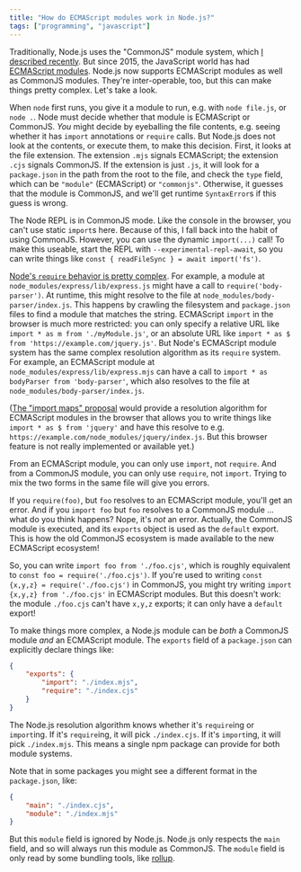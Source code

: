 ```yaml
---
title: "How do ECMAScript modules work in Node.js?"
tags: ["programming", "javascript"]
---
```


Traditionally, Node.js uses the "CommonJS" module system,
which [I described recently](/2020/09/27/what-does-the-require-function-do-in-nodejs/).
But since 2015, the JavaScript world has had [ECMAScript modules](/2020/09/25/javascript-modules-for-grumpy-developers-from-2005/).
Node.js now supports ECMAScript modules as well as CommonJS modules.
They're inter-operable, too, but this can make things pretty complex.
Let's take a look.

When `node` first runs, you give it a module to run,
e.g. with `node file.js`, or `node .`.
Node must decide whether that module is ECMAScript or CommonJS.
_You_ might decide by eyeballing the file contents,
e.g. seeing whether it has `import` annotations or `require` calls.
But Node.js does not look at the contents, or execute them, to make this decision.
First, it looks at the file extension.
The extension `.mjs` signals ECMAScript; 
the extension `.cjs` signals CommonJS.
If the extension is just `.js`,
it will look for a `package.json` in the path from the root to the file,
and check the `type` field,
which can be `"module"` (ECMAScript) or `"commonjs"`.
Otherwise, it guesses that the module is CommonJS,
and we'll get runtime `SyntaxError`s if this guess is wrong.

The Node REPL is in CommonJS mode.
Like the console in the browser,
you can't use static `import`s here.
Because of this, I fall back into the habit of using CommonJS.
However, you can use the dynamic `import(...)` call!
To make this useable,
start the REPL with `--experimental-repl-await`,
so you can write things like `const { readFileSync } = await import('fs')`.

[Node's `require` behavior is pretty complex](https://nodejs.org/api/modules.html#modules_all_together).
For example, a module at `node_modules/express/lib/express.js` might have a call to `require('body-parser')`.
At runtime, this might resolve to the file at `node_modules/body-parser/index.js`.
This happens by crawling the filesystem and `package.json` files to find a module that matches the string.
ECMAScript `import` in the browser is much more restricted:
you can only specify a relative URL like `import * as m from './myModule.js'`,
or an absolute URL like `import * as $ from 'https://example.com/jquery.js'`.
But Node's ECMAScript module system has the same complex resolution algorithm as its `require` system.
For example, an ECMAScript module at `node_modules/express/lib/express.mjs`
can have a call to `import * as bodyParser from 'body-parser'`,
which also resolves to the file at `node_modules/body-parser/index.js`.

([The "import maps" proposal](https://github.com/WICG/import-maps)
would provide a resolution algorithm for ECMAScript modules in the browser
that allows you to write things like `import * as $ from 'jquery'`
and have this resolve to e.g. `https://example.com/node_modules/jquery/index.js`.
But this browser feature is not really implemented or available yet.)

From an ECMAScript module, you can only use `import`, not `require`.
And from a CommonJS module, you can only use `require`, not `import`.
Trying to mix the two forms in the same file will give you errors.

If you `require(foo)`, but `foo` resolves to an ECMAScript module, you'll get an error.
And if you `import foo` but `foo` resolves to a CommonJS module ... what do you think happens?
Nope, it's _not_ an error.
Actually, the CommonJS module is executed,
and its `exports` object is used as the `default` export.
This is how the old CommonJS ecosystem is made available to the new ECMAScript ecosystem!

So, you can write `import foo from './foo.cjs'`,
which is roughly equivalent to `const foo = require('./foo.cjs')`.
If you're used to writing `const {x,y,z} = require('./foo.cjs')` in CommonJS,
you might try writing `import {x,y,z} from './foo.cjs'` in ECMAScript modules.
But this doesn't work: the module `./foo.cjs` can't have `x,y,z` exports;
it can only have a `default` export!

To make things more complex,
a Node.js module can be _both_ a CommonJS module _and_ an ECMAScript module.
The `exports` field of a `package.json` can explicitly declare things like:

```json
{
    "exports": {
        "import": "./index.mjs",
        "require": "./index.cjs"
    }
}
```

The Node.js resolution algorithm knows whether it's `require`ing or `import`ing.
If it's `require`ing, it will pick `./index.cjs`.
If it's `import`ing, it will pick `./index.mjs`.
This means a single npm package can provide for both module systems.

Note that in some packages you might see a different format in the `package.json`,
like:

```json
{
    "main": "./index.cjs",
    "module": "./index.mjs"
}
```

But this `module` field is ignored by Node.js.
Node.js only respects the `main` field, and so will always run this module as CommonJS.
The `module` field is only read by some bundling tools,
like [rollup](https://github.com/rollup/rollup/wiki/pkg.module).
